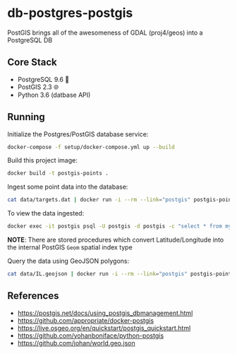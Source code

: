 # db-postgres-postgis 

PostGIS brings all of the awesomeness of GDAL (proj4/geos) into a PostgreSQL DB

## Core Stack

* PostgreSQL 9.6 :elephant:
* PostGIS 2.3 :globe_with_meridians:
* Python 3.6 (datbase API)

## Running

Initialize the Postgres/PostGIS database service:
```bash
docker-compose -f setup/docker-compose.yml up --build
```

Build this project image:
```bash
docker build -t postgis-points .
```

Ingest some point data into the database:
```bash
cat data/targets.dat | docker run -i --rm --link="postgis" postgis-points ingest
```

To view the data ingested: 
```bash
docker exec -it postgis psql -U postgis -d postgis -c "select * from mypointdata;"
```

**NOTE**: There are stored procedures which convert Latitude/Longitude into the 
internal PostGIS `Geom` spatial index type

Query the data using GeoJSON polygons:
```bash
cat data/IL.geojson | docker run -i --rm --link="postgis" postgis-points intersect
```

## References

* https://postgis.net/docs/using_postgis_dbmanagement.html
* https://github.com/appropriate/docker-postgis
* https://live.osgeo.org/en/quickstart/postgis_quickstart.html
* https://github.com/yohanboniface/python-postgis
* https://github.com/johan/world.geo.json
